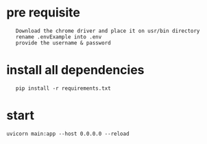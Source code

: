 # pre requisite
 ```
    Download the chrome driver and place it on usr/bin directory
    rename .envExample into .env
    provide the username & password
 ```

 # install all dependencies
 ```
    pip install -r requirements.txt
 ```

 # start
 ```
 uvicorn main:app --host 0.0.0.0 --reload 
 ```
